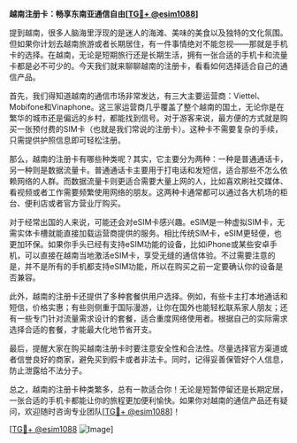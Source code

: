 **越南注册卡：畅享东南亚通信自由[[TG💪+ @esim1088](https://t.me/s/esim1088)]**

提到越南，很多人脑海里浮现的是迷人的海滩、美味的美食以及独特的文化氛围。但如果你计划去越南旅游或者长期居住，有一件事情绝对不能忽视——那就是手机卡的选择。在越南，无论是短期旅行还是长期生活，拥有一张合适的手机卡和流量卡都是必不可少的。今天我们就来聊聊越南的注册卡，看看如何选择适合自己的通信产品。

首先，我们得知道越南的通信市场非常发达，有三大主要运营商：Viettel、Mobifone和Vinaphone。这三家运营商几乎覆盖了整个越南的国土，无论你是在繁华的城市还是偏远的乡村，都能找到信号。对于游客来说，最方便的方式就是购买一张预付费的SIM卡（也就是我们常说的注册卡）。这种卡不需要复杂的手续，只需提供护照信息即可轻松注册。

那么，越南的注册卡有哪些种类呢？其实，它主要分为两种：一种是普通通话卡，另一种则是数据流量卡。普通通话卡主要用于打电话和发短信，适合那些不怎么依赖网络的人群。而数据流量卡则更适合需要大量上网的人，比如喜欢刷社交媒体、看视频或者工作需要频繁使用网络的朋友。这两种卡通常都可以通过各大机场的柜台、便利店或者官方营业厅购买。

对于经常出国的人来说，可能还会对eSIM卡感兴趣。eSIM是一种虚拟SIM卡，无需实体卡槽就能直接加载运营商提供的服务。相比传统SIM卡，eSIM更轻便，也更加环保。如果你手头已经有支持eSIM功能的设备，比如iPhone或某些安卓手机，可以直接在越南当地激活eSIM卡，享受无缝的通信体验。不过需要注意的是，并不是所有的手机都支持eSIM功能，所以在购买之前一定要确认你的设备是否兼容。

此外，越南的注册卡还提供了多种套餐供用户选择。例如，有些卡主打本地通话和短信，价格实惠；有些则侧重于国际漫游，让你在国外也能轻松联系家人朋友；还有一些专门针对流量需求设计的套餐，适合重度网络使用者。根据自己的实际需求选择合适的套餐，才能最大化地节省开支。

最后，提醒大家在购买越南注册卡时要注意安全性和合法性。尽量选择官方渠道或者信誉良好的商家，避免买到假卡或者非法卡。同时，记得妥善保管好个人信息，防止泄露给不法分子。

总之，越南的注册卡种类繁多，总有一款适合你！无论是短暂停留还是长期定居，一张合适的手机卡都能让你的旅程更加便利愉快。如果你对越南的通信产品还有疑问，欢迎随时咨询专业团队[[TG💪+ @esim1088](https://t.me/s/esim1088)]！

[[TG💪+ @esim1088](https://t.me/s/esim1088) ![Image](https://i.postimg.cc/4NQfJmqS/Snipaste-2025-05-13-00-14-12.png)]